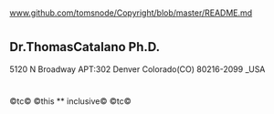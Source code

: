 #
www.github.com/tomsnode/Copyright/blob/master/README.md
#
Dr.ThomasCatalano Ph.D.
------------------------
 5120 N Broadway APT:302 Denver Colorado(CO) 80216-2099 _USA
#
©tc©
©this *\* inclusive©
©tc©
